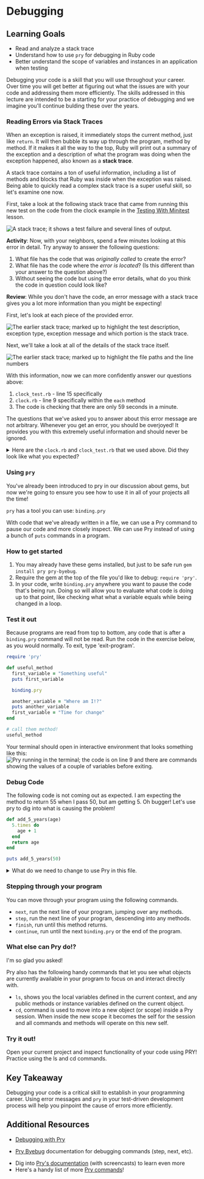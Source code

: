 # Debugging

## Learning Goals
- Read and analyze a stack trace
- Understand how to use `pry` for debugging in Ruby code
- Better understand the scope of variables and instances in an application when testing

Debugging your code is a skill that you will use throughout your career. Over time you will get better at figuring out what the issues are with your code and addressing them more efficiently. The skills addressed in this lecture are intended to be a starting for your practice of debugging and we imagine you'll continue bulding these over the years.

### Reading Errors via Stack Traces

When an exception is raised, it immediately stops the current method, just like `return`. It will then bubble its way up through the program, method by method. If it makes it all the way to the top, Ruby will print out a summary of the exception and a description of what the program was doing when the exception happened, also known as a **stack trace**.

A stack trace contains a ton of useful information, including a list of methods and blocks that Ruby was inside when the exception was raised. Being able to quickly read a complex stack trace is a super useful skill, so let's examine one now.

First, take a look at the following stack trace that came from running this new test on the code from the clock example in the [Testing With Minitest](../02-intermediate-ruby/testing-with-minitest.md) lesson.

![A stack trace; it shows a test failure and several lines of output.](images/test-stack-trace.png)


**Activity**: Now, with your neighbors, spend a few minutes looking at this error in detail. Try anyway to answer the following questions:
1. What file has the code that was _originally called_ to create the error?
2. What file has the code where the _error is located_? (Is this different than your answer to the question above?)
3. Without seeing the code but using the error details, what do you think the code in question could look like?

**Review**: While you don't have the code, an error message with a stack trace gives you a lot more information than you might be expecting!

First, let's look at each piece of the provided error.

![The earlier stack trace; marked up to highlight the test description, exception type, exception message and which portion is the stack trace.](images/test-stack-trace-markup-exception.png)

Next, we'll take a look at all of the details of the stack trace itself.

![The earlier stack trace; marked up to highlight the file paths and the line numbers](images/test-stack-trace-markup-trace.png)

With this information, now we can more confidently answer our questions above:
1. `clock_test.rb` - line 15 specifically
2.  `clock.rb` - line 9 specifically within the `each` method
3. The code is checking that there are only 59 seconds in a minute.

The questions that we've asked you to answer about this error message are not arbitrary. Whenever you get an error, you should be overjoyed! It provides you with this extremely useful information and should never be ignored.

<details>
<summary>Here are the <code>clock.rb</code> and <code>clock_test.rb</code> that we used above.  Did they look like what you expected?</summary>
<br>

```ruby
# clock_test.rb

require 'minitest/autorun'
require 'minitest/reporters'
require_relative 'clock'

Minitest::Reporters.use!

describe "clock" do
  # other tests omitted.

  it "handles the leap second" do
    # https://en.wikipedia.org/wiki/Leap_second

    expect(clock(23, 59, 60)).must_equal "23:59:60"
  end
end
```

```ruby
# clock.rb

def clock(hours, minutes, seconds)
  time_fields = [hours, minutes, seconds]
  max_values = [23, 59, 59]

  time_fields.each_with_index do |field, index|
    if field > max_values[index]
      raise ArgumentError.new("#{field} is too large")
    end
  end

  time_fields.map! do |field|
    if field < 10
      "0#{field}"
    else
      "#{field}"
    end
  end

  return "#{time_fields[0]}:#{time_fields[1]}:#{time_fields[2]}"
end
```

</details>

### Using `pry`

You've already been introduced to pry in our discussion about gems, but now we're going to ensure you see how to use it in all of your projects all the time! 

`pry` has a tool you can use: `binding.pry`

With code that we've already written in a file, we can use a Pry command to pause our code and more closely inspect. We can use Pry instead of using a bunch of `puts` commands in a program.

### How to get started

1. You may already have these gems installed, but just to be safe run `gem install pry pry-byebug`.
1. Require the gem at the top of the file you'd like to debug: `require 'pry'`.
1. In your code, write `binding.pry` anywhere you want to pause the code that's being run. Doing so will allow you to evaluate what code is doing up to that point, like checking what what a variable equals while being changed in a loop.

### Test it out

Because programs are read from top to bottom, any code that is after a `binding.pry` command will not be read. Run the code in the exercise below, as you would normally. To exit, type 'exit-program'.

```ruby
require 'pry'

def useful_method
  first_variable = "Something useful"
  puts first_variable

  binding.pry

  another_variable = "Where am I!?"
  puts another_variable
  first_variable = "Time for change"
end

# call them method!
useful_method
```
Your terminal should open in interactive environment that looks something like this:
![Pry running in the terminal; the code is on line 9 and there are commands showing the values of a couple of variables before exiting.](./images/pry.png)


### Debug Code
The following code is not coming out as expected. I am expecting the method to return 55 when I pass 50, but am getting 5. Oh bugger! Let's use pry to dig into what is causing the problem!

``` Ruby
def add_5_years(age)
  5.times do
    age + 1
  end
  return age
end

puts add_5_years(50)
```

<details>
<summary>What do we need to change to use Pry in this file.</summary>

``` Ruby
require 'pry'

def add_5_years(age)
  5.times do
    age + 1
  end

  binding.pry
  return age
end

binding.pry
puts add_5_years(50)
```

</details>

### Stepping through your program

You can move through your program using the following commands.

- `next`, run the next line of your program, jumping over any methods.
- `step`, run the next line of your program, descending into any methods.
- `finish`, run until this method returns.
- `continue`, run until the next `binding.pry` or the end of the program.

### What else can Pry do!?
I'm so glad you asked!

Pry also has the following handy commands that let you see what objects are currently available in your program to focus on and interact directly with.

- `ls`,  shows you the local variables defined in the current context, and any public methods or instance variables defined on the current object.
- `cd`, command is used to move into a new object (or scope) inside a Pry session. When inside the new scope it becomes the self for the session and all commands and methods will operate on this new self.

### Try it out!
Open your current project and inspect functionality of your code using PRY! Practice using the ls and cd commands.

## Key Takeaway
Debugging your code is a critical skill to establish in your programming career. Using error messages and `pry` in your test-driven development process will help you pinpoint the cause of errors more efficiently.

## Additional Resources
- [Debugging with Pry](https://learn.co/lessons/debugging-with-pry)
* [Pry Byebug](https://github.com/deivid-rodriguez/pry-byebug) documentation for debugging commands (step, next, etc).
- Dig into [Pry's documentation](http://pryrepl.org/) (with screencasts) to learn even more
- Here's a handy list of more [Pry commands](https://github.com/pry/pry/wiki/State-navigation#Ls)!
